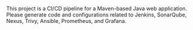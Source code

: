 <!-- Use this file to provide workspace-specific custom instructions to Copilot. For more details, visit https://code.visualstudio.com/docs/copilot/copilot-customization#_use-a-githubcopilotinstructionsmd-file -->

This project is a CI/CD pipeline for a Maven-based Java web application. Please generate code and configurations related to Jenkins, SonarQube, Nexus, Trivy, Ansible, Prometheus, and Grafana.
